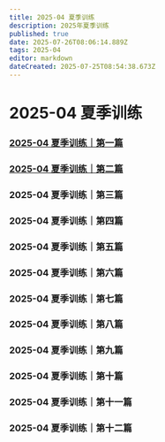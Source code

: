 ```yaml
---
title: 2025-04 夏季训练
description: 2025年夏季训练
published: true
date: 2025-07-26T08:06:14.889Z
tags: 2025-04
editor: markdown
dateCreated: 2025-07-25T08:54:38.673Z
---
```


# 2025-04 夏季训练
### [2025-04 夏季训练｜第一篇](/home/2025-04/2025/04-01)
### [2025-04 夏季训练｜第二篇](/home/2025-04/2025/04-02)
### 2025-04 夏季训练｜第三篇
### 2025-04 夏季训练｜第四篇
### 2025-04 夏季训练｜第五篇
### 2025-04 夏季训练｜第六篇
### 2025-04 夏季训练｜第七篇
### 2025-04 夏季训练｜第八篇
### 2025-04 夏季训练｜第九篇
### 2025-04 夏季训练｜第十篇
### 2025-04 夏季训练｜第十一篇
### 2025-04 夏季训练｜第十二篇
<!-- Google tag (gtag.js) -->
<script async src="https://www.googletagmanager.com/gtag/js?id=G-1P8709Z16T"></script>
<script>
  window.dataLayer = window.dataLayer || [];
  function gtag(){dataLayer.push(arguments);}
  gtag('js', new Date());

  gtag('config', 'G-1P8709Z16T');
</script>